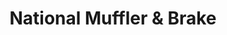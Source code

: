 ---
title: "National Muffler & Brake"
url: /milwaukee/national-muffler-und-brake/
shop: Autowerkstatt
---